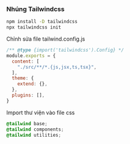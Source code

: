 ### Nhúng Tailwindcss
```bash
npm install -D tailwindcss
npx tailwindcss init
```

Chỉnh sửa file tailwind.config.js
```js
/** @type {import('tailwindcss').Config} */
module.exports = {
  content: [
    "./src/**/*.{js,jsx,ts,tsx}",
  ],
  theme: {
    extend: {},
  },
  plugins: [],
}
```
Import thư viện vào file css
```css
@tailwind base;
@tailwind components;
@tailwind utilities;
```